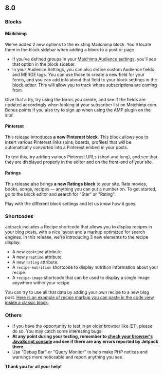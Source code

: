 ## 8.0

### Blocks

#### Mailchimp

We've added 2 new options to the existing Mailchimp block. You'll locate them in the block sidebar when adding a block to a post or page.

- If you've defined groups in your [Maichimp Audience settings](https://mailchimp.com/help/create-new-audience-group/), you'll see that option in the block sidebar.
- In your Audience Settings, you can also define custom Audience fields and MERGE tags. You can use those to create a new field for your forms, and you can add info about that field to your block settings in the block editor. This will allow you to track where subscriptions are coming from.

Give that a try, try using the forms you create, and see if the fields are updated accordingly when looking at your subscriber list on Maichimp.com. Bonus points if you also try to sign up when using the AMP plugin on the site!

#### Pinterest

This release introduces **a new Pinterest block**. This block allows you to insert various Pinterest links (pins, boards, profiles) that will be automatically converted into a Pinterest embed in your posts.

To test this, try adding various Pinterest URLs (short and long), and see that they are displayed properly in the editor and on the front-end of your site.

#### Ratings

This release also brings **a new Ratings block** to your site. Rate movies, books, songs, recipes — anything you can put a number on. To get started, go to the block editor and search for "Star" or "Rating".

Play with the different block settings and let us know how it goes.

### Shortcodes

Jetpack includes a Recipe shortcode that allows you to display recipes in your blog posts, with a nice layout and a markup optimized for search engines. In this release, we're introducing 3 new elements to the recipe display:
- A new `cooktime` attribute.
- A new `preptime` attribute.
- A new `rating` attribute.
- A `recipe-nutrition` shortcode to display nutrition information about your recipe.
- A `recipe-image` shortcode that can be used to display a single image anywhere within your recipe.

You can try to use all that data by adding your own recipe to a new blog post. [Here is an example of recipe markup you can paste in the code view, inside a classic block](https://gist.github.com/jeherve/dd9d8e9503d08a69f81e56d2bee516dd).

### Others

- If you have the opportunity to test in an older browser like IE11, please do so. You may catch some interesting bugs!
- **At any point during your testing, remember to [check your browser's JavaScript console](https://codex.wordpress.org/Using_Your_Browser_to_Diagnose_JavaScript_Errors#Step_3:_Diagnosis) and see if there are any errors reported by Jetpack there.**
- Use "Debug Bar" or "Query Monitor" to help make PHP notices and warnings more noticeable and report anything you see.

**Thank you for all your help!**
